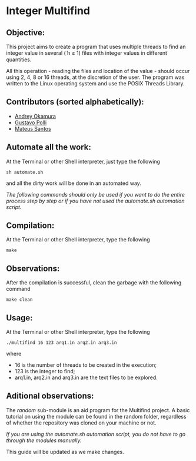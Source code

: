 # Integer Multifind

## Objective:
This project aims to create a program that uses multiple threads to find an integer value in several (݊ n ≥ 1) files with integer values in different quantities.

All this operation - reading the files and location of the value - should occur using 2, 4, 8 or 16 threads, at the discretion of the user. The program was written to the Linux operating system and use the POSIX Threads Library.

## Contributors (sorted alphabetically):
* [Andrey Okamura](https://github.com/okamuratoshi)
* [Gustavo Polli](https://github.com/gapolli)
* [Mateus Santos](https://github.com/mateuspim)

## Automate all the work:
At the Terminal or other Shell interpreter, just type the following
```
sh automate.sh
```
and all the dirty work will be done in an automated way.

*The following commands should only be used if you want to do the entire process step by step or if you have not used the automate.sh automation script.*

## Compilation:
At the Terminal or other Shell interpreter, type the following
```
make
```
## Observations:
After the compilation is successful, clean the garbage with the following command
```
make clean
```

## Usage:
At the Terminal or other Shell interpreter, type the following
```
./multifind 16 123 arq1.in arq2.in arq3.in
```
where
* 16 is the number of threads to be created in the execution;
* 123 is the integer to find;
* arq1.in, arq2.in and arq3.in are the text files to be explored.

## Aditional observations:
The *random* sub-module is an aid program for the Multifind project. A basic tutorial on using the module can be found in the random folder, regardless of whether the repository was cloned on your machine or not.

*If you are using the automate.sh automation script, you do not have to go through the modules manually.*

This guide will be updated as we make changes.
